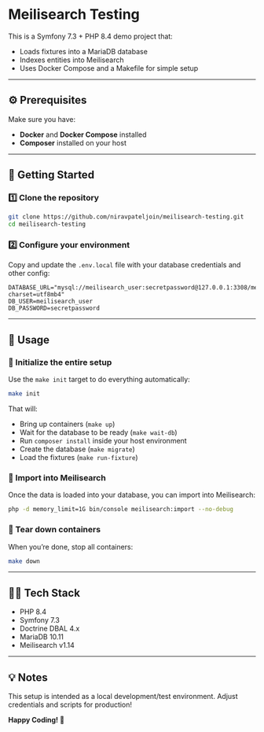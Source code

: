 # Meilisearch Testing

This is a Symfony 7.3 + PHP 8.4 demo project that:

* Loads fixtures into a MariaDB database
* Indexes entities into Meilisearch
* Uses Docker Compose and a Makefile for simple setup

---

## ⚙️ Prerequisites

Make sure you have:

* **Docker** and **Docker Compose** installed
* **Composer** installed on your host

---

## 🐳 Getting Started

### 1️⃣ Clone the repository

```bash
git clone https://github.com/niravpateljoin/meilisearch-testing.git
cd meilisearch-testing
```

### 2️⃣ Configure your environment

Copy and update the `.env.local` file with your database credentials and other config:

```
DATABASE_URL="mysql://meilisearch_user:secretpassword@127.0.0.1:3308/meilisearch_testing?charset=utf8mb4"
DB_USER=meilisearch_user
DB_PASSWORD=secretpassword
```

---

## 🎯 Usage

### 🧰 Initialize the entire setup

Use the `make init` target to do everything automatically:

```bash
make init
```

That will:

* Bring up containers (`make up`)
* Wait for the database to be ready (`make wait-db`)
* Run `composer install` inside your host environment
* Create the database (`make migrate`)
* Load the fixtures (`make run-fixture`)

### 🧰 Import into Meilisearch

Once the data is loaded into your database, you can import into Meilisearch:

```bash
php -d memory_limit=1G bin/console meilisearch:import --no-debug
```

### 🧰 Tear down containers

When you’re done, stop all containers:

```bash
make down
```

---

## 🧑‍💻 Tech Stack

* PHP 8.4
* Symfony 7.3
* Doctrine DBAL 4.x
* MariaDB 10.11
* Meilisearch v1.14

---

## 💡 Notes

This setup is intended as a local development/test environment. Adjust credentials and scripts for production!

**Happy Coding! 🎉**
